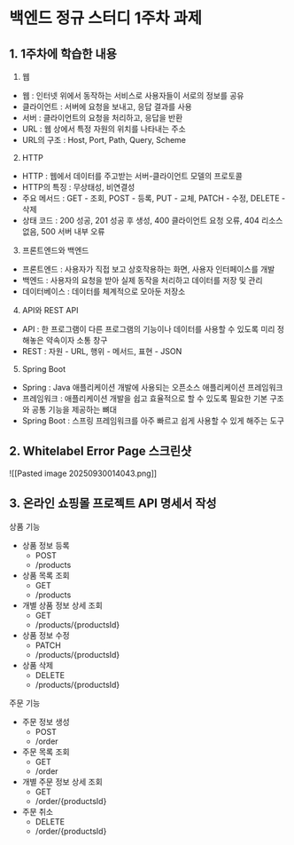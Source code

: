 # 백엔드 정규 스터디 1주차 과제

## 1. 1주차에 학습한 내용

1. 웹
- 웹 : 인터넷 위에서 동작하는 서비스로 사용자들이 서로의 정보를 공유
- 클라이언트 : 서버에 요청을 보내고, 응답 결과를 사용
- 서버 : 클라이언트의 요청을 처리하고, 응답을 반환
- URL : 웹 상에서 특정 자원의 위치를 나타내는 주소
- URL의 구조 : Host, Port, Path, Query, Scheme

2. HTTP
- HTTP : 웹에서 데이터를 주고받는 서버-클라이언트 모델의 프로토콜
- HTTP의 특징 : 무상태성, 비연결성
- 주요 메서드 : GET - 조회, POST - 등록, PUT - 교체, PATCH - 수정, DELETE - 삭제
- 상태 코드 : 200 성공, 201 성공 후 생성, 400 클라이언트 요청 오류, 404 리소스 없음, 500 서버 내부 오류

3. 프론트엔드와 백엔드
- 프론트엔드 : 사용자가 직접 보고 상호작용하는 화면, 사용자 인터페이스를 개발
- 백엔드 : 사용자의 요청을 받아 실제 동작을 처리하고 데이터를 저장 및 관리
- 데이터베이스 : 데이터를 체계적으로 모아둔 저장소

4. API와 REST API
- API : 한 프로그램이 다른 프로그램의 기능이나 데이터를 사용할 수 있도록 미리 정해놓은 약속이자 소통 창구
- REST : 자원 - URL, 행위 - 메서드, 표현 - JSON

5. Spring Boot
- Spring : Java 애플리케이션 개발에 사용되는 오픈소스 애플리케이션 프레임워크
- 프레임워크 : 애플리케이션 개발을 쉽고 효율적으로 할 수 있도록 필요한 기본 구조와 공통 기능을 제공하는 뼈대
- Spring Boot : 스프링 프레임워크를 아주 빠르고 쉽게 사용할 수 있게 해주는 도구

## 2. Whitelabel Error Page 스크린샷

![[Pasted image 20250930014043.png]]

## 3. 온라인 쇼핑몰 프로젝트 API 명세서 작성

상품 기능
- 상품 정보 등록
	- POST
	- /products
- 상품 목록 조회
	- GET
	- /products
- 개별 상품 정보 상세 조회
	- GET
	- /products/{productsId}
- 상품 정보 수정
	- PATCH
	- /products/{productsId}
- 상품 삭제
	- DELETE
	- /products/{productsId}

주문 기능
- 주문 정보 생성
	- POST
	- /order
- 주문 목록 조회
	- GET
	- /order
- 개별 주문 정보 상세 조회
	- GET
	- /order/{productsId}
- 주문 취소
	- DELETE
	- /order/{productsId}
